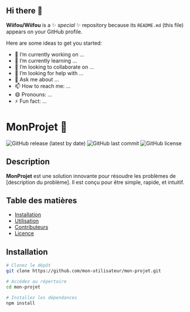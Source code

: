 ## Hi there 👋


**Wiifou/Wiifou** is a ✨ _special_ ✨ repository because its `README.md` (this file) appears on your GitHub profile.

Here are some ideas to get you started:

- 🔭 I’m currently working on ...
- 🌱 I’m currently learning ...
- 👯 I’m looking to collaborate on ...
- 🤔 I’m looking for help with ...
- 💬 Ask me about ...
- 📫 How to reach me: ...
- 😄 Pronouns: ...
- ⚡ Fun fact: ...



# MonProjet 🚀

![GitHub release (latest by date)](https://img.shields.io/github/v/release/mon-utilisateur/mon-projet)
![GitHub last commit](https://img.shields.io/github/last-commit/mon-utilisateur/mon-projet)
![GitHub license](https://img.shields.io/github/license/mon-utilisateur/mon-projet)

## Description

**MonProjet** est une solution innovante pour résoudre les problèmes de [description du problème]. Il est conçu pour être simple, rapide, et intuitif.

## Table des matières

- [Installation](#installation)
- [Utilisation](#utilisation)
- [Contributeurs](#contributeurs)
- [Licence](#licence)

## Installation

```bash
# Clonez le dépôt
git clone https://github.com/mon-utilisateur/mon-projet.git

# Accédez au répertoire
cd mon-projet

# Installez les dépendances
npm install

